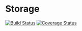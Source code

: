 # Storage
[![Build Status](https://travis-ci.org/klapuch/Storage.svg?branch=master)](https://travis-ci.org/klapuch/Storage) [![Coverage Status](https://coveralls.io/repos/github/klapuch/Storage/badge.svg?branch=master)](https://coveralls.io/github/klapuch/Storage?branch=master)
